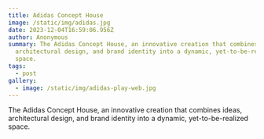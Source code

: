 ```yaml
---
title: Adidas Concept House
image: /static/img/adidas.jpg
date: 2023-12-04T16:59:06.956Z
author: Anonymous
summary: The Adidas Concept House, an innovative creation that combines ideas,
  architectural design, and brand identity into a dynamic, yet-to-be-realized
  space.
tags:
  - post
gallery:
  - image: /static/img/adidas-play-web.jpg
---
```

The Adidas Concept House, an innovative creation that combines ideas, architectural design, and brand identity into a dynamic, yet-to-be-realized space.